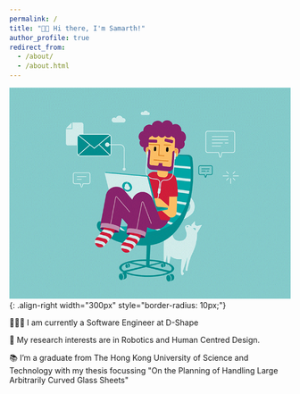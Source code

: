 ```yaml
---
permalink: /
title: "👋🏼 Hi there, I'm Samarth!"
author_profile: true
redirect_from: 
  - /about/
  - /about.html
---
```



![some illustration](/images/cool_guy.gif){: .align-right width="300px" style="border-radius: 10px;"}


👨🏻‍💻 I am currently a Software Engineer at D-Shape 

🔬 My research interests are in Robotics and Human Centred Design. 

📚 I’m a graduate from The Hong Kong University of Science and Technology with my thesis focussing "On the Planning of Handling Large Arbitrarily Curved Glass Sheets"  

